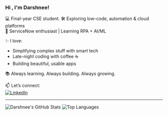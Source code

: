 ### Hi , I'm Darshnee!

💻 Final-year CSE student. 
🛠️ Exploring low-code, automation & cloud platforms  
🌟 ServiceNow enthusiast | Learning RPA + AI/ML

✨ I love:
- Simplifying complex stuff with smart tech
- Late-night coding with coffee ☕
- Building beautiful, usable apps

📚 Always learning. Always building. Always growing.

📫 Let’s connect:  
[![LinkedIn](https://img.shields.io/badge/LinkedIn-blue?logo=linkedin&style=for-the-badge)](https://linkedin.com/in/your-link)

---


![Darshnee's GitHub Stats](https://github-readme-stats.vercel.app/api?username=darshneesunderraj&show_icons=true&theme=tokyonight&hide_border=true&hide_title=true)
![Top Languages](https://github-readme-stats.vercel.app/api/top-langs/?username=darshneesunderraj&layout=compact&theme=tokyonight&hide_border=true)


